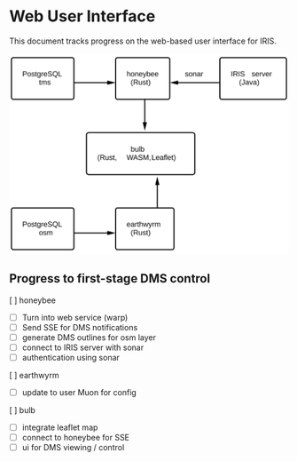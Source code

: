 # Web User Interface

This document tracks progress on the web-based user interface for IRIS.

![ui architecture](images/ui_architecture.svg)

## Progress to first-stage DMS control

[ ] honeybee
- [ ] Turn into web service (warp)
- [ ] Send SSE for DMS notifications
- [ ] generate DMS outlines for osm layer
- [ ] connect to IRIS server with sonar
- [ ] authentication using sonar

[ ] earthwyrm
- [ ] update to user Muon for config

[ ] bulb
- [ ] integrate leaflet map
- [ ] connect to honeybee for SSE
- [ ] ui for DMS viewing / control
